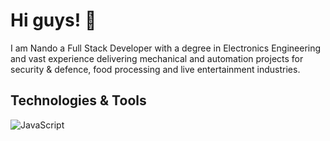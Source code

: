 # Hi guys! 👋

I am Nando a Full Stack Developer with a degree in Electronics Engineering and vast experience delivering mechanical and automation projects for security & defence, food processing and live entertainment industries.

## Technologies & Tools

![JavaScript](https://img.shields.io/badge/JavaScript-222d2d?logo=javascript&logoColor=F7DF1E&logoWidth=20&style=plastic)

<!--
**Nando-C/Nando-C** is a ✨ _special_ ✨ repository because its `README.md` (this file) appears on your GitHub profile.

Here are some ideas to get you started:

- 🔭 I’m currently working on ...
- 🌱 I’m currently learning ...
- 👯 I’m looking to collaborate on ...
- 🤔 I’m looking for help with ...
- 💬 Ask me about ...
- 📫 How to reach me: ...
- 😄 Pronouns: ...
- ⚡ Fun fact: ...
-->
